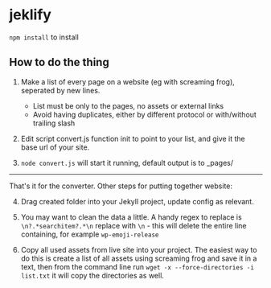 # jeklify

`npm install` to install


## How to do the thing

1. Make a list of every page on a website (eg with screaming frog), seperated by new lines.

	- List must be only to the pages, no assets or external links
	- Avoid having duplicates, either by different protocol or with/without trailing slash
	
2. Edit script convert.js function init to point to your list, and give it the base url of your site.


3. `node convert.js` will start it running, default output is to \_pages/

----------

That's it for the converter. Other steps for putting together website:

4. Drag created folder into your Jekyll project, update config as relevant.

5. You may want to clean the data a little. A handy regex to replace is `\n?.*searchitem?.*\n` replace with `\n` - this will delete the entire line containing, for example `wp-emoji-release`

6. Copy all used assets from live site into your project. The easiest way to do this is create a list of all assets using screaming frog and save it in a text, then from the command line run `wget -x --force-directories -i list.txt` it will copy the directories as well.

